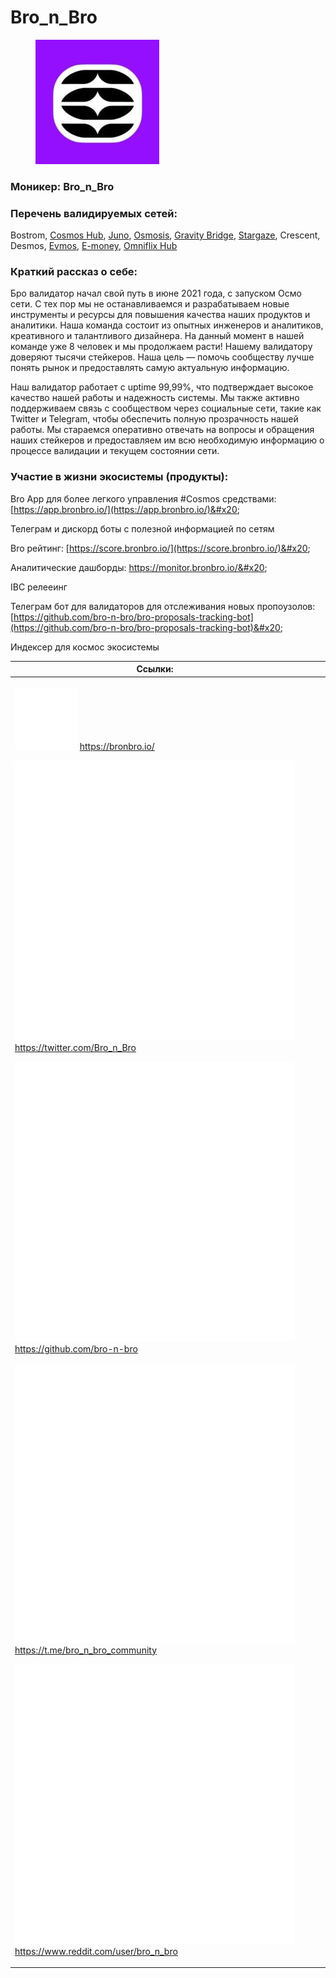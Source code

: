 # Bro\_n\_Bro

<figure><img src="../../.gitbook/assets/image (2).png" alt=""><figcaption></figcaption></figure>

### **Моникер:** Bro\_n\_Bro

### **Перечень валидируемых сетей:**

Bostrom, [Cosmos Hub](../../cosmobook/cosmoshub.md), [Juno](../../cosmobook/juno/), [Osmosis](../../cosmobook/osmosis.md), [Gravity Bridge](../../cosmobook/gravity-bridge.md), [Stargaze](../../cosmobook/stargaze.md), Crescent, Desmos, [Evmos](../../cosmobook/evmos.md), [E-money](../../cosmobook/e-money.md), [Omniflix Hub](../../cosmobook/omniflix.md)

### **Краткий рассказ о себе:**

Бро валидатор начал свой путь в июне 2021 года, с запуском Осмо сети. С тех пор мы не останавливаемся и разрабатываем новые инструменты и ресурсы для повышения качества наших продуктов и аналитики. Наша команда состоит из опытных инженеров и аналитиков, креативного и талантливого дизайнера. На данный момент в нашей команде уже 8 человек и мы продолжаем расти! Нашему валидатору доверяют тысячи стейкеров. Наша цель — помочь сообществу лучше понять рынок и предоставлять самую актуальную информацию.

Наш валидатор работает с uptime 99,99%, что подтверждает высокое качество нашей работы и надежность системы. Мы также активно поддерживаем связь с сообществом через социальные сети, такие как Twitter и Telegram, чтобы обеспечить полную прозрачность нашей работы. Мы стараемся оперативно отвечать на вопросы и обращения наших стейкеров и предоставляем им всю необходимую информацию о процессе валидации и текущем состоянии сети.

### **Участие в жизни экосистемы (продукты):**

Bro App для более легкого управления #Cosmos средствами: [https://app.bronbro.io/](https://app.bronbro.io/)&#x20;

Телеграм и дискорд боты с полезной информацией по сетям&#x20;

Bro рейтинг: [https://score.bronbro.io/](https://score.bronbro.io/)&#x20;

Аналитические дашборды: https://monitor.bronbro.io/&#x20;

IBC релееинг&#x20;

Телеграм бот для валидаторов для отслеживания новых пропоузолов: [https://github.com/bro-n-bro/bro-proposals-tracking-bot](https://github.com/bro-n-bro/bro-proposals-tracking-bot)&#x20;

Индексер для космос экосистемы



<table><thead><tr><th>Ссылки:</th><th data-hidden></th><th data-hidden></th><th data-hidden data-type="content-ref"></th></tr></thead><tbody><tr><td><p><img src="../../.gitbook/assets/icons8-интернет-100.png" alt="" data-size="line"> <a href="https://bronbro.io/">https://bronbro.io/</a> </p><p><img src="../../.gitbook/assets/icons8-твиттер-500 (6).png" alt="" data-size="line"> <a href="https://twitter.com/Bro_n_Bro">https://twitter.com/Bro_n_Bro</a> </p><p><img src="../../.gitbook/assets/icons8-github-480 (1).png" alt="" data-size="line"> <a href="https://github.com/bro-n-bro">https://github.com/bro-n-bro</a> </p><p><img src="../../.gitbook/assets/icons8-телеграмма-app-480 (6).png" alt="" data-size="line"> <a href="https://t.me/bro_n_bro_community">https://t.me/bro_n_bro_community</a> </p><p><img src="../../.gitbook/assets/icons8-реддит-480.png" alt="" data-size="line"> <a href="https://www.reddit.com/user/bro_n_bro">https://www.reddit.com/user/bro_n_bro</a></p></td><td></td><td></td><td></td></tr></tbody></table>


